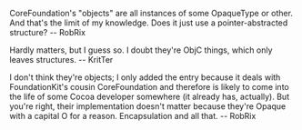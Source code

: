 

CoreFoundation's "objects" are all instances of some OpaqueType or other. And that's the limit of my knowledge. Does it just use a pointer-abstracted structure? -- RobRix

Hardly matters, but I guess so. I doubt they're ObjC things, which only leaves structures. -- KritTer

I don't think they're objects; I only added the entry because it deals with FoundationKit's cousin CoreFoundation and therefore is likely to come into the life of some Cocoa developer somewhere (it already has, actually). But you're right, their implementation doesn't matter because they're Opaque with a capital O for a reason. Encapsulation and all that. -- RobRix
